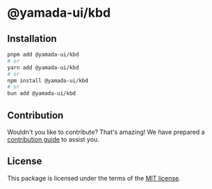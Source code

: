 # @yamada-ui/kbd

## Installation

```sh
pnpm add @yamada-ui/kbd
# or
yarn add @yamada-ui/kbd
# or
npm install @yamada-ui/kbd
# or
bun add @yamada-ui/kbd
```

## Contribution

Wouldn't you like to contribute? That's amazing! We have prepared a [contribution guide](https://github.com/yamada-ui/yamada-ui/blob/main/CONTRIBUTING.md) to assist you.

## License

This package is licensed under the terms of the
[MIT license](https://github.com/yamada-ui/yamada-ui/blob/main/LICENSE).
